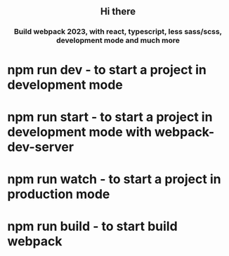 <h2 align="center">Hi there</h2>
<h3 align="center">Build webpack 2023, with react, typescript, less sass/scss, development mode and much more</h3>
<h1>npm run dev - to start a project in development mode</h1> 
<h1>npm run start - to start a project in development mode with webpack-dev-server</h1>
<h1>npm run watch - to start a project in production mode</h1>
<h1>npm run build - to start build  webpack</h1>
